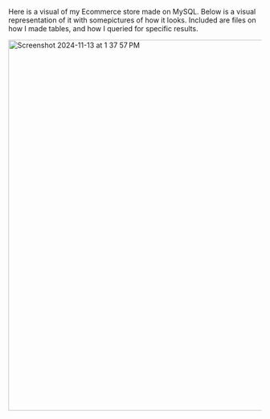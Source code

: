 Here is a visual of my Ecommerce store made on MySQL. Below is a visual representation of it with somepictures of how it looks. Included are files on how I made tables, and 
how I queried for specific results. 

<img width="739" alt="Screenshot 2024-11-13 at 1 37 57 PM" src="https://github.com/user-attachments/assets/dd66f9ee-36ce-4c58-8026-46a9b52d20d3">

















